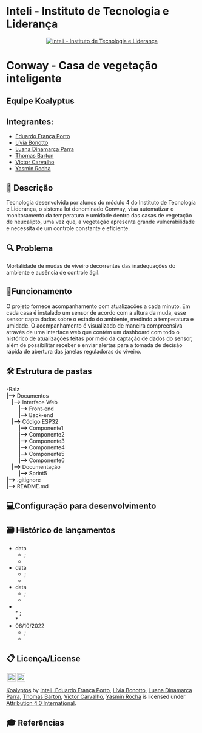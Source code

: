 # Inteli - Instituto de Tecnologia e Liderança 
<p align="center">
<a href= "https://www.inteli.edu.br/"><img src="https://www.inteli.edu.br/wp-content/uploads/2021/08/20172028/marca_1-2.png" alt="Inteli - Instituto de Tecnologia e Liderança" border="0"></a>
</p>

# Conway - Casa de vegetação inteligente

## Equipe Koalyptus

## Integrantes:
- <a href="https://www.linkedin.com/in/eduardo-franca-porto/">Eduardo França Porto</a>
- <a href="https://www.linkedin.com/in/l%C3%ADvia-bonotto-9064641a3/">Lívia Bonotto</a>
- <a href="https://www.linkedin.com/in/luanadinamarcaparra/">Luana Dinamarca Parra</a>
- <a href="https://www.linkedin.com/in/thomas-barton-80b854230/">Thomas Barton</a>
- <a href="https://www.linkedin.com/in/victor-severiano-de-carvalho-b57a05237/">Victor Carvalho</a>
- <a href="https://www.linkedin.com/in/yasminvit%C3%B3riarocha/">Yasmin Rocha</a>

## 📜 Descrição
Tecnologia desenvolvida por alunos do módulo 4 do Instituto de Tecnologia e Liderança, o sistema Iot denominado Conway, visa automatizar o monitoramento da temperatura e umidade dentro das casas de vegetação de heucalipto, uma vez que, a vegetação apresenta grande vulnerabilidade e necessita de um controle constante e eficiente.

## 🔍 Problema
Mortalidade de mudas de viveiro decorrentes das inadequações do ambiente e ausência de controle ágil.

## 🔌Funcionamento
O projeto fornece acompanhamento com atualizações a cada minuto. Em cada casa é instalado um sensor de acordo com a altura da muda, esse sensor capta dados sobre o estado do ambiente, medindo a temperatura e umidade. O acompanhamento é visualizado de maneira compreensiva através de uma interface web que contém um dashboard com todo o histórico de atualizações feitas por meio da captação de dados do sensor, além de possibilitar receber e enviar alertas para a tomada de decisão rápida de abertura das janelas reguladoras do viveiro.

## 🛠 Estrutura de pastas
-Raiz<br>
**|-->** Documentos<br>
&emsp;**|-->** Interface Web<br>
&emsp; &emsp;**|-->** Front-end<br>
&emsp; &emsp;**|-->** Back-end<br>
&emsp;**|-->** Código ESP32<br>
&emsp; &emsp;**|-->** Componente1<br>
&emsp; &emsp;**|-->** Componente2<br>
&emsp; &emsp;**|-->** Componente3<br>
&emsp; &emsp;**|-->** Componente4<br>
&emsp; &emsp;**|-->** Componente5<br>
&emsp; &emsp;**|-->** Componente6<br>
&emsp;**|-->** Documentação<br>
&emsp; &emsp;**|-->** Sprint5<br>
**|-->** .gitignore<br>
**|-->** README.md<br>

## 💻Configuração para desenvolvimento

## 🗃 Histórico de lançamentos
* data
    * ;<br>
    * <br>
* data
    * ;<br>
    * <br>
* data
    * ;<br>
    * <br>
* <br>
    * ;<br>
    * <br>
*  06/10/2022<br>
    * ;<br>
    * 

## 📋 Licença/License
<img style="height:22px!important;margin-left:3px;vertical-align:text-bottom;" src="https://mirrors.creativecommons.org/presskit/icons/cc.svg?ref=chooser-v1"><img style="height:22px!important;margin-left:3px;vertical-align:text-bottom;" src="https://mirrors.creativecommons.org/presskit/icons/by.svg?ref=chooser-v1"><p xmlns:cc="http://creativecommons.org/ns#" xmlns:dct="http://purl.org/dc/terms/"><a property="dct:title" rel="cc:attributionURL" href="https://github.com/2022M4T5-Inteli/Projeto3">Koalyptos</a> <a>by</a> <a rel="cc:attributionURL dct:creator" property="cc:attributionName" href="https://github.com/InteliProjects/.github/blob/main/profile/README.md">Inteli, <a href="https://www.linkedin.com/in/eduardo-franca-porto/">Eduardo França Porto</a>, <a href="https://www.linkedin.com/in/l%C3%ADvia-bonotto-9064641a3/">Lívia Bonotto</a>, <a href="https://www.linkedin.com/in/luanadinamarcaparra/">Luana Dinamarca Parra</a>, <a href="https://www.linkedin.com/in/thomas-barton-80b854230/">Thomas Barton</a>, <a href="https://www.linkedin.com/in/victor-severiano-de-carvalho-b57a05237/">Victor Carvalho</a>, <a href="https://www.linkedin.com/in/yasminvit%C3%B3riarocha/">Yasmin Rocha</a> is licensed under <a href="http://creativecommons.org/licenses/by/4.0/?ref=chooser-v1" target="_blank" rel="license noopener noreferrer" style="display:inline-block;">Attribution 4.0 International</a>.</p>

## 🎓 Referências
